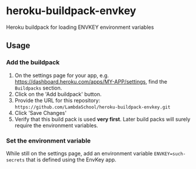 # heroku-buildpack-envkey

Heroku buildpack for loading ENVKEY environment variables

## Usage

### Add the buildpack

1. On the settings page for your app, e.g. https://dashboard.heroku.com/apps/MY-APP/settings, find the `Buildpacks` section.
1. Click on the 'Add buildpack' button.
1. Provide the URL for this repository: `https://github.com/LambdaSchool/heroku-buildpack-envkey.git`
1. Click 'Save Changes'
1. Verify that this build pack is used **very first**. Later build packs will surely require the environment variables.
    
### Set the environment variable

While still on the settings page, add an environment variable `ENVKEY=such-secrets` that is defined using the EnvKey app.
